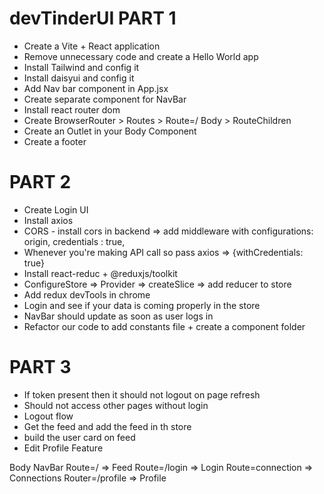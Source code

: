 # devTinderUI PART 1
- Create a Vite + React application
- Remove unnecessary code and create a Hello World app
- Install Tailwind and config it
- Install daisyui and config it
- Add Nav bar component in App.jsx
- Create separate component for NavBar
- Install react router dom
- Create BrowserRouter > Routes > Route=/ Body > RouteChildren
- Create an Outlet in your Body Component
- Create a footer

# PART 2
- Create Login UI
- Install axios
- CORS - install cors in backend => add middleware  with configurations: origin, credentials : true,
- Whenever you're making API call so pass axios => {withCredentials: true}
- Install react-reduc + @reduxjs/toolkit 
- ConfigureStore => Provider => createSlice => add reducer to store
- Add redux devTools in chrome
- Login and see if your data is coming properly in the store
- NavBar should update as soon as user logs in
- Refactor our code to add constants file + create a component folder

# PART 3
- If token present then it should not logout on page refresh
- Should not access other pages without login
- Logout flow 
- Get the feed and add the feed in th store
- build the user card on feed
- Edit Profile Feature

Body
    NavBar
    Route=/ => Feed
    Route=/login => Login
    Route=connection => Connections
    Router=/profile => Profile
